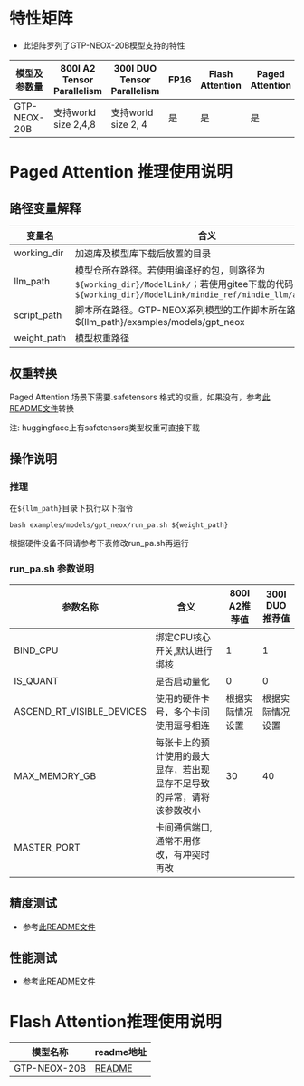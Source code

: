 # 特性矩阵

- 此矩阵罗列了GTP-NEOX-20B模型支持的特性

| 模型及参数量       | 800I A2 Tensor Parallelism | 300I DUO Tensor Parallelism | FP16 | Flash Attention | Paged Attention | W8A8量化 |
|--------------|----------------------------|-----------------------------|------|-----------------|-----------------|--------|
| GTP-NEOX-20B | 支持world size 2,4,8         | 支持world size 2, 4           | 是    | 是               | 是               | 否      |


# Paged Attention 推理使用说明

## 路径变量解释

| 变量名         | 含义                                                                                                                     |
|-------------|------------------------------------------------------------------------------------------------------------------------|
| working_dir | 加速库及模型库下载后放置的目录                                                                                                        |
| llm_path    | 模型仓所在路径。若使用编译好的包，则路径为`${working_dir}/ModelLink/`；若使用gitee下载的代码，则路径为`${working_dir}/ModelLink/mindie_ref/mindie_llm/atb_models` |
| script_path | 脚本所在路径。GTP-NEOX系列模型的工作脚本所在路径为${llm_path}/examples/models/gpt_neox                                                              |
| weight_path | 模型权重路径                                                                                                                 |

## 权重转换

Paged Attention 场景下需要.safetensors 格式的权重，如果没有，参考[此README文件](../../README.md)转换

注: huggingface上有safetensors类型权重可直接下载
## 操作说明

### 推理

在`${llm_path}`目录下执行以下指令

```shell
bash examples/models/gpt_neox/run_pa.sh ${weight_path}
```

根据硬件设备不同请参考下表修改run_pa.sh再运行

### run_pa.sh 参数说明

| 参数名称                      | 含义                                  | 800I A2推荐值 | 300I DUO推荐值 |
|---------------------------|-------------------------------------|------------|-------------|
| BIND_CPU                  | 绑定CPU核心开关,默认进行绑核                    | 1          | 1           |
| IS_QUANT                  | 是否启动量化                              | 0          | 0           |
| ASCEND_RT_VISIBLE_DEVICES | 使用的硬件卡号，多个卡间使用逗号相连                  | 根据实际情况设置   | 根据实际情况设置    |
| MAX_MEMORY_GB             | 每张卡上的预计使用的最大显存，若出现显存不足导致的异常，请将该参数改小 | 30         | 40          |
| MASTER_PORT               | 卡间通信端口,通常不用修改，有冲突时再改                |            |             |

## 精度测试

- 参考[此README文件](../../../tests/modeltest/README.md)

## 性能测试

- 参考[此README文件](../../../tests/modeltest/README.md)

# Flash Attention推理使用说明

| 模型名称          | readme地址                                                  |
|---------------|-----------------------------------------------------------|
| GTP-NEOX-20B  | [README](../../../pytorch/examples/gptneox/20b/README.md) |
